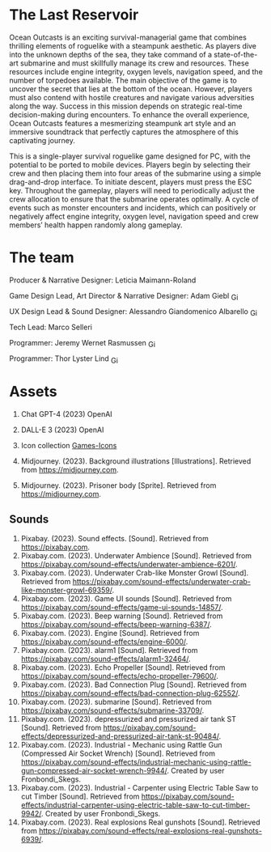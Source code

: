 # The Last Reservoir
Ocean Outcasts is an exciting survival-managerial game that combines thrilling elements of roguelike with a steampunk aesthetic. As players dive into the unknown depths of the sea, they take command of a state-of-the-art submarine and must skillfully manage its crew and resources. These resources include engine integrity, oxygen levels, navigation speed, and the number of torpedoes available. The main objective of the game is to uncover the secret that lies at the bottom of the ocean. However, players must also contend with hostile creatures and navigate various adversities along the way. Success in this mission depends on strategic real-time decision-making during encounters. To enhance the overall experience, Ocean Outcasts features a mesmerizing steampunk art style and an immersive soundtrack that perfectly captures the atmosphere of this captivating journey.

This is a single-player survival roguelike game designed for PC, with the potential to be ported to mobile devices. Players begin by selecting their crew and then placing them into four areas of the submarine using a simple drag-and-drop interface. To initiate descent, players must press the ESC key. Throughout the gameplay, players will need to periodically adjust the crew allocation to ensure that the submarine operates optimally. A cycle of events such as monster encounters and incidents, which can positively or negatively affect engine integrity, oxygen level, navigation speed and crew members’ health happen randomly along gameplay.
# The team
Producer & Narrative Designer: Leticia Maimann-Roland

Game Design Lead, Art Director & Narrative Designer: Adam Giebl [<img src="https://skillicons.dev/icons?i=github" alt="GitHub Icon" style="vertical-align: middle; height: 1em;">](https://github.com/adamgiebl)

UX Design Lead & Sound Designer: Alessandro Giandomenico Albarello [<img src="https://skillicons.dev/icons?i=github" alt="GitHub Icon" style="vertical-align: middle; height: 1em;">](https://github.com/potatolord52)

Tech Lead: Marco Selleri

Programmer: Jeremy Wernet Rasmussen [<img src="https://skillicons.dev/icons?i=github" alt="GitHub Icon" style="vertical-align: middle; height: 1em;">](https://github.com/Aquanarga)

Programmer: Thor Lyster Lind [<img src="https://skillicons.dev/icons?i=github" alt="GitHub Icon" style="vertical-align: middle; height: 1em;">](https://github.com/ThorLL)


# Assets
1. Chat GPT-4 (2023) OpenAI
2. DALL-E 3 (2023) OpenAI
3. Icon collection [Games-Icons](https://games-icon.net)

4. Midjourney. (2023). Background illustrations [Illustrations]. Retrieved from https://midjourney.com.
5. Midjourney. (2023). Prisoner body [Sprite]. Retrieved from https://midjourney.com.

## Sounds
1. Pixabay. (2023). Sound effects. [Sound]. Retrieved from https://pixabay.com. 
2. Pixabay.com. (2023). Underwater Ambience [Sound]. Retrieved from https://pixabay.com/sound-effects/underwater-ambience-6201/. 
3. Pixabay.com. (2023). Underwater Crab-like Monster Growl [Sound]. Retrieved from https://pixabay.com/sound-effects/underwater-crab-like-monster-growl-69359/. 
4. Pixabay.com. (2023). Game UI sounds [Sound]. Retrieved from https://pixabay.com/sound-effects/game-ui-sounds-14857/. 
5. Pixabay.com. (2023). Beep warning [Sound]. Retrieved from https://pixabay.com/sound-effects/beep-warning-6387/. 
6. Pixabay.com. (2023). Engine [Sound]. Retrieved from https://pixabay.com/sound-effects/engine-6000/. 
7. Pixabay.com. (2023). alarm1 [Sound]. Retrieved from https://pixabay.com/sound-effects/alarm1-32464/. 
8. Pixabay.com. (2023). Echo Propeller [Sound]. Retrieved from https://pixabay.com/sound-effects/echo-propeller-79600/. 
9. Pixabay.com. (2023). Bad Connection Plug [Sound]. Retrieved from https://pixabay.com/sound-effects/bad-connection-plug-62552/. 
10. Pixabay.com. (2023). submarine [Sound]. Retrieved from https://pixabay.com/sound-effects/submarine-33709/. 
11. Pixabay.com. (2023). depressurized and pressurized air tank ST [Sound]. Retrieved from https://pixabay.com/sound-effects/depressurized-and-pressurized-air-tank-st-90484/. 
12. Pixabay.com. (2023). Industrial - Mechanic using Rattle Gun (Compressed Air Socket Wrench) [Sound]. Retrieved from https://pixabay.com/sound-effects/industrial-mechanic-using-rattle-gun-compressed-air-socket-wrench-9944/. Created by user Fronbondi_Skegs. 
13. Pixabay.com. (2023). Industrial - Carpenter using Electric Table Saw to cut Timber [Sound]. Retrieved from https://pixabay.com/sound-effects/industrial-carpenter-using-electric-table-saw-to-cut-timber-9942/. Created by user Fronbondi_Skegs. 
14. Pixabay.com. (2023). Real explosions Real gunshots [Sound]. Retrieved from https://pixabay.com/sound-effects/real-explosions-real-gunshots-6939/.
